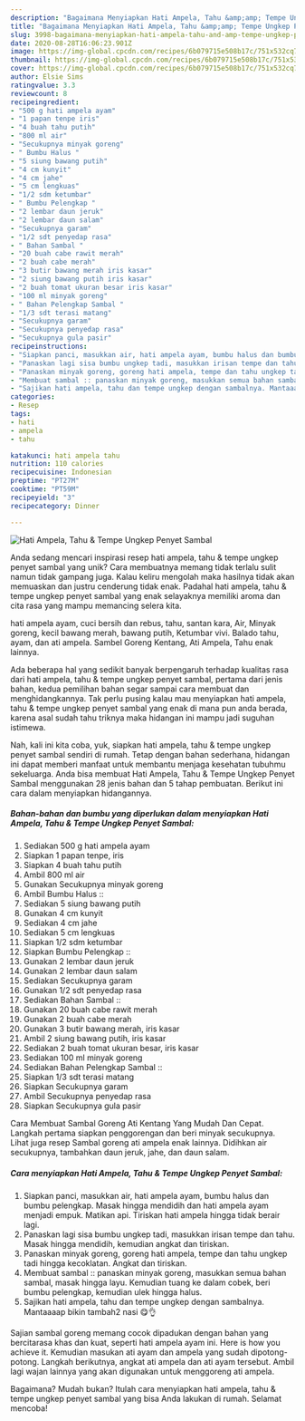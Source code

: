 ```yaml
---
description: "Bagaimana Menyiapkan Hati Ampela, Tahu &amp;amp; Tempe Ungkep Penyet Sambal Anti Gagal"
title: "Bagaimana Menyiapkan Hati Ampela, Tahu &amp;amp; Tempe Ungkep Penyet Sambal Anti Gagal"
slug: 3998-bagaimana-menyiapkan-hati-ampela-tahu-and-amp-tempe-ungkep-penyet-sambal-anti-gagal
date: 2020-08-28T16:06:23.901Z
image: https://img-global.cpcdn.com/recipes/6b079715e508b17c/751x532cq70/hati-ampela-tahu-tempe-ungkep-penyet-sambal-foto-resep-utama.jpg
thumbnail: https://img-global.cpcdn.com/recipes/6b079715e508b17c/751x532cq70/hati-ampela-tahu-tempe-ungkep-penyet-sambal-foto-resep-utama.jpg
cover: https://img-global.cpcdn.com/recipes/6b079715e508b17c/751x532cq70/hati-ampela-tahu-tempe-ungkep-penyet-sambal-foto-resep-utama.jpg
author: Elsie Sims
ratingvalue: 3.3
reviewcount: 8
recipeingredient:
- "500 g hati ampela ayam"
- "1 papan tenpe iris"
- "4 buah tahu putih"
- "800 ml air"
- "Secukupnya minyak goreng"
- " Bumbu Halus "
- "5 siung bawang putih"
- "4 cm kunyit"
- "4 cm jahe"
- "5 cm lengkuas"
- "1/2 sdm ketumbar"
- " Bumbu Pelengkap "
- "2 lembar daun jeruk"
- "2 lembar daun salam"
- "Secukupnya garam"
- "1/2 sdt penyedap rasa"
- " Bahan Sambal "
- "20 buah cabe rawit merah"
- "2 buah cabe merah"
- "3 butir bawang merah iris kasar"
- "2 siung bawang putih iris kasar"
- "2 buah tomat ukuran besar iris kasar"
- "100 ml minyak goreng"
- " Bahan Pelengkap Sambal "
- "1/3 sdt terasi matang"
- "Secukupnya garam"
- "Secukupnya penyedap rasa"
- "Secukupnya gula pasir"
recipeinstructions:
- "Siapkan panci, masukkan air, hati ampela ayam, bumbu halus dan bumbu pelengkap. Masak hingga mendidih dan hati ampela ayam menjadi empuk. Matikan api. Tiriskan hati ampela hingga tidak berair lagi."
- "Panaskan lagi sisa bumbu ungkep tadi, masukkan irisan tempe dan tahu. Masak hingga mendidih, kemudian angkat dan tiriskan."
- "Panaskan minyak goreng, goreng hati ampela, tempe dan tahu ungkep tadi hingga kecoklatan. Angkat dan tiriskan."
- "Membuat sambal :: panaskan minyak goreng, masukkan semua bahan sambal, masak hingga layu. Kemudian tuang ke dalam cobek, beri bumbu pelengkap, kemudian ulek hingga halus."
- "Sajikan hati ampela, tahu dan tempe ungkep dengan sambalnya. Mantaaaap bikin tambah2 nasi 😋👌"
categories:
- Resep
tags:
- hati
- ampela
- tahu

katakunci: hati ampela tahu 
nutrition: 110 calories
recipecuisine: Indonesian
preptime: "PT27M"
cooktime: "PT59M"
recipeyield: "3"
recipecategory: Dinner

---
```



![Hati Ampela, Tahu &amp; Tempe Ungkep Penyet Sambal](https://img-global.cpcdn.com/recipes/6b079715e508b17c/751x532cq70/hati-ampela-tahu-tempe-ungkep-penyet-sambal-foto-resep-utama.jpg)

Anda sedang mencari inspirasi resep hati ampela, tahu &amp; tempe ungkep penyet sambal yang unik? Cara membuatnya memang tidak terlalu sulit namun tidak gampang juga. Kalau keliru mengolah maka hasilnya tidak akan memuaskan dan justru cenderung tidak enak. Padahal hati ampela, tahu &amp; tempe ungkep penyet sambal yang enak selayaknya memiliki aroma dan cita rasa yang mampu memancing selera kita.

hati ampela ayam, cuci bersih dan rebus, tahu, santan kara, Air, Minyak goreng, kecil bawang merah, bawang putih, Ketumbar vivi. Balado tahu, ayam, dan ati ampela. Sambel Goreng Kentang, Ati Ampela, Tahu enak lainnya.

Ada beberapa hal yang sedikit banyak berpengaruh terhadap kualitas rasa dari hati ampela, tahu &amp; tempe ungkep penyet sambal, pertama dari jenis bahan, kedua pemilihan bahan segar sampai cara membuat dan menghidangkannya. Tak perlu pusing kalau mau menyiapkan hati ampela, tahu &amp; tempe ungkep penyet sambal yang enak di mana pun anda berada, karena asal sudah tahu triknya maka hidangan ini mampu jadi suguhan istimewa.


Nah, kali ini kita coba, yuk, siapkan hati ampela, tahu &amp; tempe ungkep penyet sambal sendiri di rumah. Tetap dengan bahan sederhana, hidangan ini dapat memberi manfaat untuk membantu menjaga kesehatan tubuhmu sekeluarga. Anda bisa membuat Hati Ampela, Tahu &amp; Tempe Ungkep Penyet Sambal menggunakan 28 jenis bahan dan 5 tahap pembuatan. Berikut ini cara dalam menyiapkan hidangannya.

<!--inarticleads1-->

##### Bahan-bahan dan bumbu yang diperlukan dalam menyiapkan Hati Ampela, Tahu &amp; Tempe Ungkep Penyet Sambal:

1. Sediakan 500 g hati ampela ayam
1. Siapkan 1 papan tenpe, iris
1. Siapkan 4 buah tahu putih
1. Ambil 800 ml air
1. Gunakan Secukupnya minyak goreng
1. Ambil  Bumbu Halus ::
1. Sediakan 5 siung bawang putih
1. Gunakan 4 cm kunyit
1. Sediakan 4 cm jahe
1. Sediakan 5 cm lengkuas
1. Siapkan 1/2 sdm ketumbar
1. Siapkan  Bumbu Pelengkap ::
1. Gunakan 2 lembar daun jeruk
1. Gunakan 2 lembar daun salam
1. Sediakan Secukupnya garam
1. Gunakan 1/2 sdt penyedap rasa
1. Sediakan  Bahan Sambal ::
1. Gunakan 20 buah cabe rawit merah
1. Gunakan 2 buah cabe merah
1. Gunakan 3 butir bawang merah, iris kasar
1. Ambil 2 siung bawang putih, iris kasar
1. Sediakan 2 buah tomat ukuran besar, iris kasar
1. Sediakan 100 ml minyak goreng
1. Sediakan  Bahan Pelengkap Sambal ::
1. Siapkan 1/3 sdt terasi matang
1. Siapkan Secukupnya garam
1. Ambil Secukupnya penyedap rasa
1. Siapkan Secukupnya gula pasir


Cara Membuat Sambal Goreng Ati Kentang Yang Mudah Dan Cepat. Langkah pertama siapkan penggorengan dan beri minyak secukupnya. Lihat juga resep Sambal goreng ati ampela enak lainnya. Didihkan air secukupnya, tambahkan daun jeruk, jahe, dan daun salam. 

<!--inarticleads2-->

##### Cara menyiapkan Hati Ampela, Tahu &amp; Tempe Ungkep Penyet Sambal:

1. Siapkan panci, masukkan air, hati ampela ayam, bumbu halus dan bumbu pelengkap. Masak hingga mendidih dan hati ampela ayam menjadi empuk. Matikan api. Tiriskan hati ampela hingga tidak berair lagi.
1. Panaskan lagi sisa bumbu ungkep tadi, masukkan irisan tempe dan tahu. Masak hingga mendidih, kemudian angkat dan tiriskan.
1. Panaskan minyak goreng, goreng hati ampela, tempe dan tahu ungkep tadi hingga kecoklatan. Angkat dan tiriskan.
1. Membuat sambal :: panaskan minyak goreng, masukkan semua bahan sambal, masak hingga layu. Kemudian tuang ke dalam cobek, beri bumbu pelengkap, kemudian ulek hingga halus.
1. Sajikan hati ampela, tahu dan tempe ungkep dengan sambalnya. Mantaaaap bikin tambah2 nasi 😋👌


Sajian sambal goreng memang cocok dipadukan dengan bahan yang bercitarasa khas dan kuat, seperti hati ampela ayam ini. Here is how you achieve it. Kemudian masukan ati ayam dan ampela yang sudah dipotong-potong. Langkah berikutnya, angkat ati ampela dan ati ayam tersebut. Ambil lagi wajan lainnya yang akan digunakan untuk menggoreng ati ampela. 

Bagaimana? Mudah bukan? Itulah cara menyiapkan hati ampela, tahu &amp; tempe ungkep penyet sambal yang bisa Anda lakukan di rumah. Selamat mencoba!
